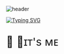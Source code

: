 <!--
**youngjun-kim92/youngjun-kim92** is a ✨ _special_ ✨ repository because its `README.md` (this file) appears on your GitHub profile.

Here are some ideas to get you started:

- 🔭 I’m currently working on ...
- 🌱 I’m currently learning ...
- 👯 I’m looking to collaborate on ...
- 🤔 I’m looking for help with ...
- 💬 Ask me about ...
- 📫 How to reach me: ...
- 😄 Pronouns: ...
- ⚡ Fun fact: ...
-->
<!-- github-markdown-css -->
<link href="https://cdnjs.cloudflare.com/ajax/libs/github-markdown-css/5.1.0/github-markdown.css" rel="stylesheet">

![header](https://capsule-render.vercel.app/api?type=waving&color=gradient&customColorList=0,2,2,5,30&height=300&section=header&text=YoungJun's%20Github🙂&fontSize=70&fontColor=ffffff)

[![Typing SVG](https://readme-typing-svg.demolab.com?font=Do+Hyeon&size=35&pause=1000&color=A5DFFF&center=true&vCenter=true&repeat=false&random=false&width=435&lines=%22%EB%81%8A%EC%9E%84%EC%97%86%EC%9D%B4+%EB%B0%B0%EC%9A%B0%EA%B3%A0+%EC%84%B1%EC%9E%A5%ED%95%98%EB%8A%94+%EA%B0%9C%EB%B0%9C%EC%9E%90%22)](https://git.io/typing-svg)

<p style="font-size:30;">👋 ɪᴛ's ᴍᴇ</p>







